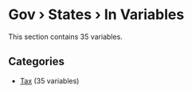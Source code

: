 # Gov › States › In Variables

This section contains 35 variables.

## Categories

- [Tax](tax/index.md) (35 variables)
